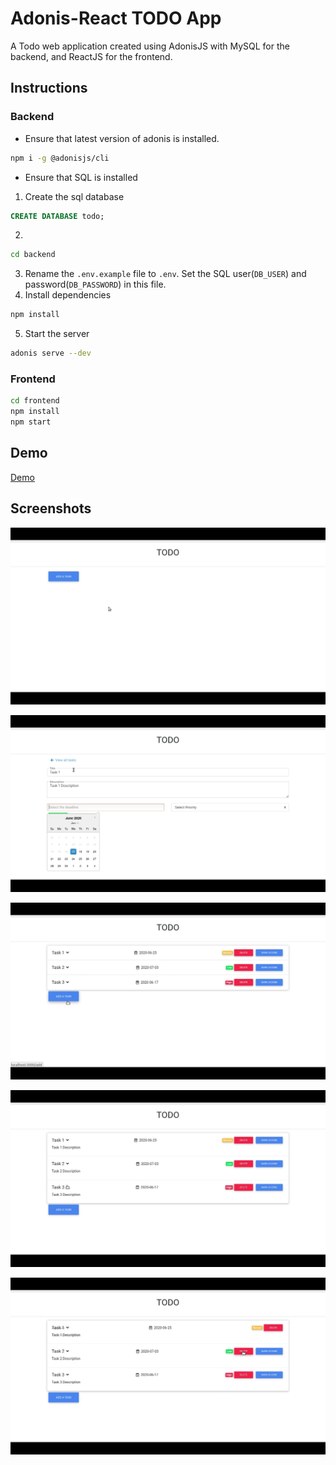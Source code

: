 # Adonis-React TODO App
A Todo web application created using AdonisJS with MySQL for the backend, and ReactJS for the frontend.

## Instructions
### Backend
- Ensure that latest version of adonis is installed.
```bash
npm i -g @adonisjs/cli
```
- Ensure that SQL is installed

1. Create the sql database
```sql
CREATE DATABASE todo;
```
2.
```bash
cd backend
```
3. Rename the `.env.example` file to `.env`. Set the SQL user(`DB_USER`) and password(`DB_PASSWORD`) in this file.
4. Install dependencies
```bash
npm install
```
5. Start the server
```bash
adonis serve --dev
```

### Frontend
```bash
cd frontend
npm install
npm start
```

## Demo
[Demo](./demo.mp4)

## Screenshots
![](images/ss1.png)

![](images/ss2.png)

![](images/ss3.png)

![](images/ss4.png)

![](images/ss5.png)
